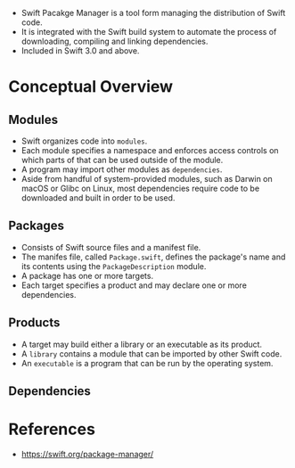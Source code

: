 * Swift Pacakge Manager is a tool form managing the distribution of Swift code.
* It is integrated with the Swift build system to automate the process of downloading, compiling and linking dependencies.
* Included in Swift 3.0 and above.
# Conceptual Overview
## Modules
* Swift organizes code into `modules`.
* Each module specifies a namespace and enforces access controls on which parts of that can be used outside of the module.
* A program may import other modules as `dependencies`.
* Aside from handful of system-provided modules, such as Darwin on macOS or Glibc on Linux, most dependencies require code to be downloaded and built in order to be used.
## Packages
* Consists of Swift source files and a manifest file.
* The manifes file, called `Package.swift`, defines the package's name and its contents using the `PackageDescription` module.
* A package has one or more targets.
* Each target specifies a product and may declare one or more dependencies.
## Products
* A target may build either a library or an executable as its product.
* A `library` contains a module that can be imported by other Swift code.
* An `executable` is a program that can be run by the operating system.
## Dependencies
# References
* https://swift.org/package-manager/
